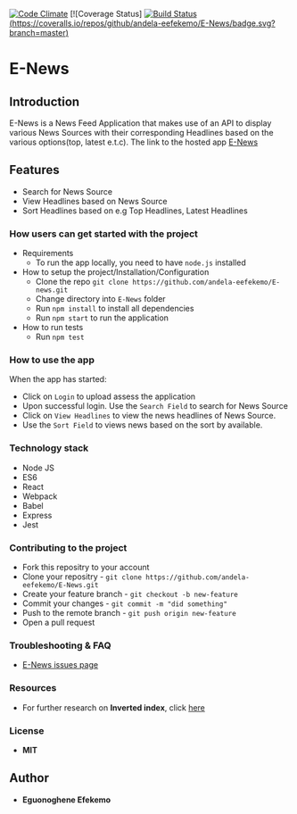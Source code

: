 [![Code Climate](https://codeclimate.com/github/andela-moseni/inverted-index/badges/gpa.svg)](https://codeclimate.com/github/andela-moseni/inverted-index) [![Coverage Status]
[![Build Status](https://travis-ci.org/andela-eefekemo/E-News.svg?branch=master)](https://travis-ci.org/andela-eefekemo/E-News)
[(https://coveralls.io/repos/github/andela-eefekemo/E-News/badge.svg?branch=master)](https://coveralls.io/github/andela-eefekemo/E-News?branch=master)
# E-News
## Introduction
E-News is a News Feed Application that makes use of an API to display various News Sources with their corresponding Headlines based on the various options(top, latest e.t.c). The link to the hosted app [E-News](https://e--news.herokuapp.com)

## Features
- Search for News Source
- View Headlines based on News Source
- Sort Headlines based on e.g Top Headlines, Latest Headlines


### How users can get started with the project
  - Requirements
    * To run the app locally, you need to have `node.js` installed
  - How to setup the project/Installation/Configuration
    * Clone the repo `git clone https://github.com/andela-eefekemo/E-news.git`
    * Change directory into `E-News` folder
    * Run `npm install` to install all dependencies
    * Run `npm start` to run the application
  - How to run tests
    * Run `npm test` 

### How to use the app
When the app has started: 
* Click on `Login` to upload assess the application
* Upon successful login. Use the `Search Field` to search for News Source
* Click on `View Headlines` to view the news headlines of News Source.
* Use the `Sort Field` to views news based on the sort by available.

### Technology stack
* Node JS
* ES6
* React
* Webpack
* Babel
* Express
* Jest

<!--### Limitations of the project
-->

### Contributing to the project
* Fork this repositry to your account
* Clone your repositry -  `git clone https://github.com/andela-eefekemo/E-News.git`
* Create your feature branch - `git checkout -b new-feature`
* Commit your changes - `git commit -m "did something"`
* Push to the remote branch - `git push origin new-feature`
* Open a pull request

### Troubleshooting & FAQ
- [E-News issues page](https://github.com/andela-eefekemo/E-News/issues)

### Resources
- For further research on **Inverted index**, click [here](https://www.elastic.co/guide/en/elasticsearch/guide/current/inverted-index.html)

### License
  *  **MIT**
## Author
* **Eguonoghene Efekemo**